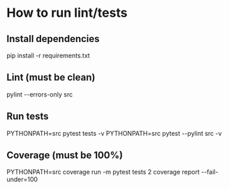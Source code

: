 # How to run lint/tests

## Install dependencies

pip install -r requirements.txt

## Lint (must be clean)

pylint --errors-only src

## Run tests

PYTHONPATH=src pytest tests -v
PYTHONPATH=src pytest --pylint src -v

## Coverage (must be 100%)

PYTHONPATH=src coverage run -m pytest tests 2
coverage report --fail-under=100 
